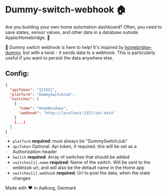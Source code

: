 # Dummy-switch-webhook 🏠

Are you building your own home automation dashboard? Often, you need to save states, sensor values, and other data in a database outside Apple/Homebridge. 🚀

🤖 Dummy switch webhook is here to help! It's inspired by [homebridge-dummy](https://github.com/nfarina/homebridge-dummy), but with a twist - it sends data to a webhook. This is particularly useful if you want to persist the data anywhere else.

## Config:

```json
{
  "apiToken": "123321",
  "platform": "DummySwitchJub",
  "switches": [
    {
      "name": "HomeWindows",
      "webhook": "http://localhost:1337/iot-data"
    }
    (...)
  ]
}
```

- `platform` **required**: must always be "DummySwitchJub"
- `apiToken` Optional: Api token, if required. this will be set as a Authorization-header
- `Switch` **required**: Array of switches that should be added
- `switches[i].name` **required**: Name of the switch. Will be sent to the webhook url, and will also be the default name in the Home app
- `switches[i].webhook` **required**: Url to post the data, when the state changes

Made with :heart: in Aalborg, Denmark
